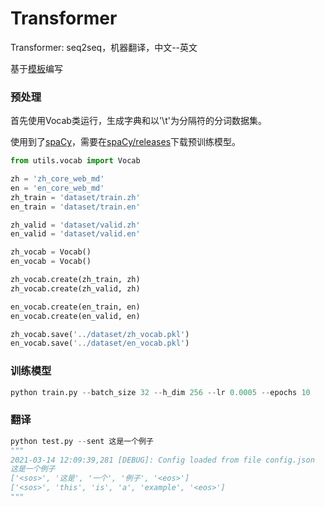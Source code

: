 # Transformer

Transformer: seq2seq，机器翻译，中文--英文

基于[模板](https://github.com/DevilExileSu/pytorch-template)编写


### 预处理
首先使用Vocab类运行，生成字典和以'\t'为分隔符的分词数据集。

使用到了[spaCy](https://github.com/explosion/spaCy)，需要在[spaCy/releases](https://github.com/explosion/spaCy/releases)下载预训练模型。
```python
from utils.vocab import Vocab

zh = 'zh_core_web_md'
en = 'en_core_web_md'
zh_train = 'dataset/train.zh'
en_train = 'dataset/train.en'

zh_valid = 'dataset/valid.zh'
en_valid = 'dataset/valid.en'

zh_vocab = Vocab()
en_vocab = Vocab()

zh_vocab.create(zh_train, zh)
zh_vocab.create(zh_valid, zh)

en_vocab.create(en_train, en)
en_vocab.create(en_valid, en)

zh_vocab.save('../dataset/zh_vocab.pkl')
en_vocab.save('../dataset/en_vocab.pkl')
```

### 训练模型
```python 
python train.py --batch_size 32 --h_dim 256 --lr 0.0005 --epochs 10
```


### 翻译
```python 
python test.py --sent 这是一个例子
"""
2021-03-14 12:09:39,281 [DEBUG]: Config loaded from file config.json
这是一个例子
['<sos>', '这是', '一个', '例子', '<eos>']
['<sos>', 'this', 'is', 'a', 'example', '<eos>']
"""
```